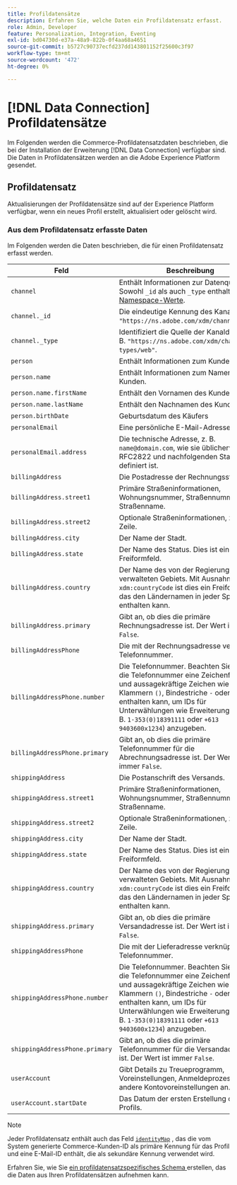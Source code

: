```yaml
---
title: Profildatensätze
description: Erfahren Sie, welche Daten ein Profildatensatz erfasst.
role: Admin, Developer
feature: Personalization, Integration, Eventing
exl-id: bd04730d-e37a-48a9-822b-0f4aa68a4651
source-git-commit: b5727c90737ecfd237dd143801152f25600c3f97
workflow-type: tm+mt
source-wordcount: '472'
ht-degree: 0%

---
```


# [!DNL Data Connection] Profildatensätze

Im Folgenden werden die Commerce-Profildatensatzdaten beschrieben, die bei der Installation der Erweiterung [!DNL Data Connection] verfügbar sind. Die Daten in Profildatensätzen werden an die Adobe Experience Platform gesendet.

## Profildatensatz

Aktualisierungen der Profildatensätze sind auf der Experience Platform verfügbar, wenn ein neues Profil erstellt, aktualisiert oder gelöscht wird.

### Aus dem Profildatensatz erfasste Daten

Im Folgenden werden die Daten beschrieben, die für einen Profildatensatz erfasst werden.

| Feld | Beschreibung |
|---|---|
| `channel` | Enthält Informationen zur Datenquelle. Sowohl `_id` als auch `_type` enthalten [Namespace-Werte](https://experienceleague.adobe.com/en/docs/experience-platform/xdm/schema/namespaces). |
| `channel._id` | Die eindeutige Kennung des Kanals, z. B. `"https://ns.adobe.com/xdm/channels/web"`. |
| `channel._type` | Identifiziert die Quelle der Kanaldaten, z. B. `"https://ns.adobe.com/xdm/channel-types/web"`. |
| `person` | Enthält Informationen zum Kunden. |
| `person.name` | Enthält Informationen zum Namen des Kunden. |
| `person.name.firstName` | Enthält den Vornamen des Kunden. |
| `person.name.lastName` | Enthält den Nachnamen des Kunden. |
| `person.birthDate` | Geburtsdatum des Käufers |
| `personalEmail` | Eine persönliche E-Mail-Adresse. |
| `personalEmail.address` | Die technische Adresse, z. B. `name@domain.com`, wie sie üblicherweise in RFC2822 und nachfolgenden Standards definiert ist. |
| `billingAddress` | Die Postadresse der Rechnungsstellung. |
| `billingAddress.street1` | Primäre Straßeninformationen, Wohnungsnummer, Straßennummer und Straßenname. |
| `billingAddress.street2` | Optionale Straßeninformationen, zweite Zeile. |
| `billingAddress.city` | Der Name der Stadt. |
| `billingAddress.state` | Der Name des Status. Dies ist ein Freiformfeld. |
| `billingAddress.country` | Der Name des von der Regierung verwalteten Gebiets. Mit Ausnahme von `xdm:countryCode` ist dies ein Freiformfeld, das den Ländernamen in jeder Sprache enthalten kann. |
| `billingAddress.primary` | Gibt an, ob dies die primäre Rechnungsadresse ist. Der Wert ist immer `False`. |
| `billingAddressPhone` | Die mit der Rechnungsadresse verknüpfte Telefonnummer. |
| `billingAddressPhone.number` | Die Telefonnummer. Beachten Sie, dass die Telefonnummer eine Zeichenfolge ist und aussagekräftige Zeichen wie Klammern `()`, Bindestriche `-` oder Zeichen enthalten kann, um IDs für Unterwählungen wie Erweiterungen `x` (z. B. `1-353(0)18391111` oder `+613 9403600x1234`) anzugeben. |
| `billingAddressPhone.primary` | Gibt an, ob dies die primäre Telefonnummer für die Abrechnungsadresse ist. Der Wert ist immer `False`. |
| `shippingAddress` | Die Postanschrift des Versands. |
| `shippingAddress.street1` | Primäre Straßeninformationen, Wohnungsnummer, Straßennummer und Straßenname. |
| `shippingAddress.street2` | Optionale Straßeninformationen, zweite Zeile. |
| `shippingAddress.city` | Der Name der Stadt. |
| `shippingAddress.state` | Der Name des Status. Dies ist ein Freiformfeld. |
| `shippingAddress.country` | Der Name des von der Regierung verwalteten Gebiets. Mit Ausnahme von `xdm:countryCode` ist dies ein Freiformfeld, das den Ländernamen in jeder Sprache enthalten kann. |
| `shippingAddress.primary` | Gibt an, ob dies die primäre Versandadresse ist. Der Wert ist immer `False`. |
| `shippingAddressPhone` | Die mit der Lieferadresse verknüpfte Telefonnummer. |
| `shippingAddressPhone.number` | Die Telefonnummer. Beachten Sie, dass die Telefonnummer eine Zeichenfolge ist und aussagekräftige Zeichen wie Klammern `()`, Bindestriche `-` oder Zeichen enthalten kann, um IDs für Unterwählungen wie Erweiterungen `x` (z. B. `1-353(0)18391111` oder `+613 9403600x1234`) anzugeben. |
| `shippingAddressPhone.primary` | Gibt an, ob dies die primäre Telefonnummer für die Versandadresse ist. Der Wert ist immer `False`. |
| `userAccount` | Gibt Details zu Treueprogramm, Voreinstellungen, Anmeldeprozesse und andere Kontovoreinstellungen an. |
| `userAccount.startDate` | Das Datum der ersten Erstellung des Profils. |

>[!NOTE]
>
>Jeder Profildatensatz enthält auch das Feld [`identityMap`](https://experienceleague.adobe.com/en/docs/experience-platform/xdm/field-groups/profile/identitymap) , das die vom System generierte Commerce-Kunden-ID als primäre Kennung für das Profil und eine E-Mail-ID enthält, die als sekundäre Kennung verwendet wird.

Erfahren Sie, wie Sie [ein profildatensatzspezifisches Schema ](profile-data.md) erstellen, das die Daten aus Ihren Profildatensätzen aufnehmen kann.
